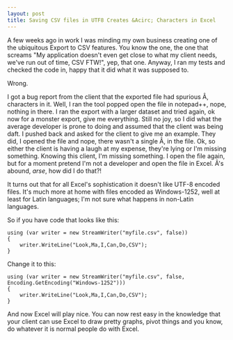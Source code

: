 ```yaml
---
layout: post
title: Saving CSV files in UTF8 Creates &Acirc; Characters in Excel
---
```


A few weeks ago in work I was minding my own business creating one of the ubiquitous Export to CSV features. You know the one, the one that screams "My application doesn't even get close to what my client needs, we've run out of time, CSV FTW!", yep, that one. Anyway, I ran my tests and checked the code in, happy that it did what it was supposed to.

Wrong.

I got a bug report from the client that the exported file had spurious &Acirc;, characters in it. Well, I ran the tool popped open the file in notepad++, nope, nothing in there. I ran the export with a larger dataset and tried again, ok now for a monster export, give me everything. Still no joy, so I did what the average developer is prone to doing and assumed that the client was being daft. I pushed back and asked for the client to give me an example. They did, I opened the file and nope, there wasn't a single &Acirc;, in the file. Ok, so either the client is having a laugh at my expense, they're lying or I'm missing something. Knowing this client, I'm missing something. I open the file again, but for a moment pretend I'm not a developer and open the file in Excel. &Acirc;'s abound, _arse_, how did I do that?!

It turns out that for all Excel's sophistication it doesn't like UTF-8 encoded files. It's much more at home with files encoded as Windows-1252, well at least for Latin languages; I'm not sure what happens in non-Latin languages.

So if you have code that looks like this:


    using (var writer = new StreamWriter("myfile.csv", false))
    {
        writer.WriteLine("Look,Ma,I,Can,Do,CSV");
    }

Change it to this:


    using (var writer = new StreamWriter("myfile.csv", false, Encoding.GetEncoding("Windows-1252")))
    {
        writer.WriteLine("Look,Ma,I,Can,Do,CSV");
    }

And now Excel will play nice. You can now rest easy in the knowledge that your client can use Excel to draw pretty graphs, pivot things and you know, do whatever it is normal people do with Excel.